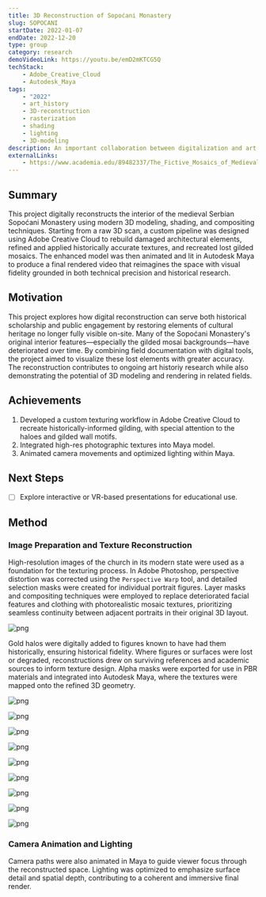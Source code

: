```yaml
---
title: 3D Reconstruction of Sopoćani Monastery
slug: SOPOCANI
startDate: 2022-01-07
endDate: 2022-12-20
type: group
category: research
demoVideoLink: https://youtu.be/emD2mKTCG5Q
techStack:
    - Adobe_Creative_Cloud
    - Autodesk_Maya
tags:
    - "2022"
    - art_history
    - 3D-reconstruction
    - rasterization
    - shading
    - lighting
    - 3D-modeling
description: An important collaboration between digitalization and art history -- using modern computer shading and rendering techniques to reconstruct lost artifacts and murals of Medieval Serbia.
externalLinks:
    - https://www.academia.edu/89482337/The_Fictive_Mosaics_of_Medieval_Serbia
---
```


## Summary

This project digitally reconstructs the interior of the medieval Serbian Sopoćani Monastery using modern 3D modeling, shading, and compositing techniques. Starting from a raw 3D scan, a custom pipeline was designed using Adobe Creative Cloud to rebuild damaged architectural elements, refined and applied historically accurate textures, and recreated lost gilded mosaics. The enhanced model was then animated and lit in Autodesk Maya to produce a final rendered video that reimagines the space with visual fidelity grounded in both technical precision and historical research.

## Motivation

This project explores how digital reconstruction can serve both historical scholarship and public engagement by restoring elements of cultural heritage no longer fully visible on-site. Many of the Sopoćani Monastery's original interior features—especially the gilded mosai backgrounds—have deteriorated over time. By combining field documentation with digital tools, the project aimed to visualize these lost elements with greater accuracy. The reconstruction contributes to ongoing art historiy research while also demonstrating the potential of 3D modeling and rendering in related fields.

## Achievements

1. Developed a custom texturing workflow in Adobe Creative Cloud to recreate historically-informed gilding, with special attention to the haloes and gilded wall motifs.
2. Integrated high-res photographic textures into Maya model.
3. Animated camera movements and optimized lighting within Maya.

## Next Steps

- [ ] Explore interactive or VR-based presentations for educational use.

## Method

### Image Preparation and Texture Reconstruction

High-resolution images of the church in its modern state were used as a foundation for the texturing process. In Adobe Photoshop, perspective distortion was corrected using the `Perspective Warp` tool, and detailed selection masks were created for individual portrait figures. Layer masks and compositing techniques were employed to replace deteriorated facial features and clothing with photorealistic mosaic textures, prioritizing seamless continuity between adjacent portraits in their original 3D layout.

![png](assets/masked_selections.png)

Gold halos were digitally added to figures known to have had them historically, ensuring historical fidelity. Where figures or surfaces were lost or degraded, reconstructions drew on surviving references and academic sources to inform texture design. Alpha masks were exported for use in PBR materials and integrated into Autodesk Maya, where the textures were mapped onto the refined 3D geometry.

![png](assets/apostle_duo.png)

![png](assets/incredulity_of_thomas.png)

![png](assets/multi-figure_beneath_anastasis.png)

![png](assets/multi-figure_left_of_christ.png)

![png](assets/multi-figure_line.png)

![png](assets/multi-figure_southwest_wall.png)

![png](assets/sanctuary_standing_figure.png)

![png](assets/single_figure_beneath_anastasis.png)

![png](assets/single_figure_southwest_wall.png)

### Camera Animation and Lighting

Camera paths were also animated in Maya to guide viewer focus through the reconstructed space. Lighting was optimized to emphasize surface detail and spatial depth, contributing to a coherent and immersive final render.
